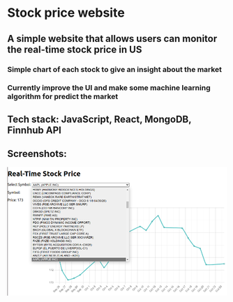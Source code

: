 # Stock price website

## A simple website that allows users can monitor the real-time stock price in US

### Simple chart of each stock to give an insight about the market
### Currently improve the UI and make some machine learning algorithm for predict the market

## Tech stack: JavaScript, React, MongoDB, Finnhub API

## Screenshots:
![Alt text](image.png)